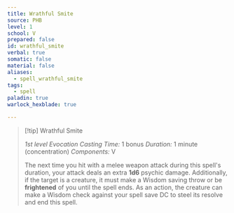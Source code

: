 ```yaml
---
title: Wrathful Smite
source: PHB
level: 1
school: V
prepared: false
id: wrathful_smite
verbal: true
somatic: false
material: false
aliases:
  - spell_wrathful_smite
tags:
  - spell
paladin: true
warlock_hexblade: true

---
```

>[!tip] Wrathful Smite
>
> *1st level Evocation*
> *Casting Time:* 1 bonus
> *Duration:* 1 minute (concentration)
> *Components:* V
>
>The next time you hit with a melee weapon attack during this spell's duration, your attack deals an extra **1d6** psychic damage. Additionally, if the target is a creature, it must make a Wisdom saving throw or be **frightened** of you until the spell ends. As an action, the creature can make a Wisdom check against your spell save DC to steel its resolve and end this spell.
>

